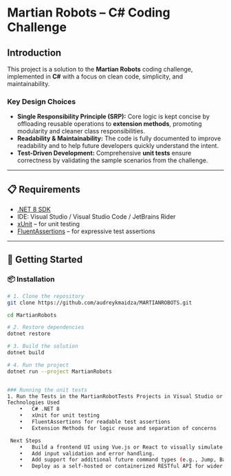 # Martian Robots – C# Coding Challenge

##  Introduction

This project is a solution to the **Martian Robots** coding challenge, implemented in **C#** with a focus on clean code, simplicity, and maintainability.

### Key Design Choices
- **Single Responsibility Principle (SRP):** Core logic is kept concise by offloading reusable operations to **extension methods**, promoting modularity and cleaner class responsibilities.
- **Readability & Maintainability:** The code is fully documented to improve readability and to help future developers quickly understand the intent.
- **Test-Driven Development:** Comprehensive **unit tests** ensure correctness by validating the sample scenarios from the challenge.
---

## 📋 Requirements

- [.NET 8 SDK](https://dotnet.microsoft.com/download)
- IDE: Visual Studio / Visual Studio Code / JetBrains Rider
- [xUnit](https://xunit.net/) – for unit testing  
- [FluentAssertions](https://fluentassertions.com/) – for expressive test assertions

---

## 🚀 Getting Started

### 📦 Installation

```bash
# 1. Clone the repository
git clone https://github.com/audreykmaidza/MARTIANROBOTS.git

cd MartianRobots

# 2. Restore dependencies
dotnet restore

# 3. Build the solution
dotnet build

# 4. Run the project
dotnet run --project MartianRobots


### Running the unit tests 
1. Run the Tests in the MartianRobotTests Projects in Visual Studio or use dotnet test
Technologies Used
	•	C# .NET 8
	•	xUnit for unit testing
	•	FluentAssertions for readable test assertions
	•	Extension Methods for logic reuse and separation of concerns

 Next Steps
	•	Build a frontend UI using Vue.js or React to visually simulate robot paths and lost positions.
	•	Add input validation and error handling.
	•	Add support for additional future command types (e.g., Jump, Backward).
	•	Deploy as a self-hosted or containerized RESTful API for wider usage.